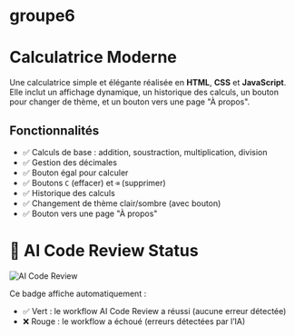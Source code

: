 # groupe6

# Calculatrice Moderne

Une calculatrice simple et élégante réalisée en **HTML**, **CSS** et **JavaScript**.  
Elle inclut un affichage dynamique, un historique des calculs, un bouton pour changer de thème, et un bouton vers une page "À propos".


## Fonctionnalités

- ✅ Calculs de base : addition, soustraction, multiplication, division  
- ✅ Gestion des décimales  
- ✅ Bouton égal pour calculer  
- ✅ Boutons `C` (effacer) et `⌫` (supprimer)  
- ✅ Historique des calculs  
- ✅ Changement de thème clair/sombre (avec bouton)  
- ✅ Bouton vers une page "À propos"  


# 🤖 AI Code Review Status

![AI Code Review](https://img.shields.io/badge/AI%20Code%20Review-FAIL-red)

Ce badge affiche automatiquement :
- ✅ Vert : le workflow AI Code Review a réussi (aucune erreur détectée)
- ❌ Rouge : le workflow a échoué (erreurs détectées par l’IA)
